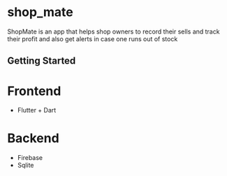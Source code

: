 # shop_mate
ShopMate is an app that helps shop owners to record their sells and track their profit and also get alerts in case one runs out of stock 

## Getting Started
# Frontend
- Flutter + Dart

# Backend
- Firebase
- Sqlite

